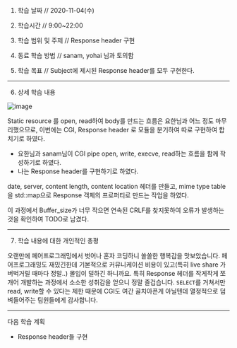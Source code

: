 1. 학습 날짜 // 2020-11-04(수)
2. 학습시간 // 9:00~22:00

3. 학습 범위 및 주제 // Response header 구현
4. 동료 학습 방법 // sanam, yohai 님과 토의함
5. 학습 목표 // Subject에 제시된 Response header를 모두 구현한다.

---

6. 상세 학습 내용

![image](https://user-images.githubusercontent.com/54612343/98460748-5b22c000-21ea-11eb-8ce7-ea9660fa3b29.png)

Static resource 를 open, read하여 body를 만드는 흐름은 요한님과 어느 정도 마무리했으므로, 이번에는 CGI, Response header 로 모듈을 분기하여 따로 구현하여 합치기로 하였다.

- 요한님과 sanam님이 CGI pipe open, write, execve, read하는 흐름을 함께 작성하기로 하였다.
- 나는 Response header를 구현하기로 하였다.

date, server, content length, content location 헤더를 만들고, mime type table을 std::map으로  Response 객체의 프로퍼티로 만드는 작업을 하였다.

이 과정에서 Buffer_size가 너무 작으면 연속된 CRLF를 찾지못하여 오류가 발생하는 것을 확인하여 TODO로 남겼다.

---

7. 학습 내용에 대한 개인적인 총평

오랜만에 페어프로그래밍에서 벗어나 혼자 코딩하니 쏠쏠한 행복감을 맛보았습니다. 페어프로그래밍도 재밌긴한데 기본적으로 커뮤니케이션 비용이 있고(특히 live share 가 버벅거릴 때마다 정말..) 몰입이 덜하긴 하니까요. 특히 Response 헤더를 작게작게 쪼개어 개발하는 과정에서 소소한 성취감을 얻으니 정말 즐겁습니다. `SELECT`를 거쳐서만 read, write할 수 있다는 제한 때문에 CGI도 여간 골치아픈게 아닐텐데 열정적으로 덤벼들어주는 팀원들에게 감사합니다.

---

다음 학습 계획

- Response header들 구현

